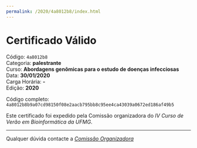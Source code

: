 ```yaml
---
permalink: /2020/4a8012b8/index.html
---
```


# Certificado Válido

Código: `4a8012b8`<br>
Categoria: **palestrante**<br>
Curso: **Abordagens genômicas para o estudo de doenças infecciosas**<br>
Data: **30/01/2020**<br>
Carga Horária: **-**<br>
Edição: **2020**<br>


Código completo: `4a8012b8b9a07cd98150f08e2aacb795bb8c95ee4ca43039a0672ed186af49b5`


Este certificado foi expedido pela Comissão organizadora do *IV Curso de Verão em Bioinformática da UFMG*.

----

Qualquer dúvida contacte a [_Comissão Organizadora_](<mailto:cursobioinfoufmg@gmail.com$subject=[Certificados]>)

